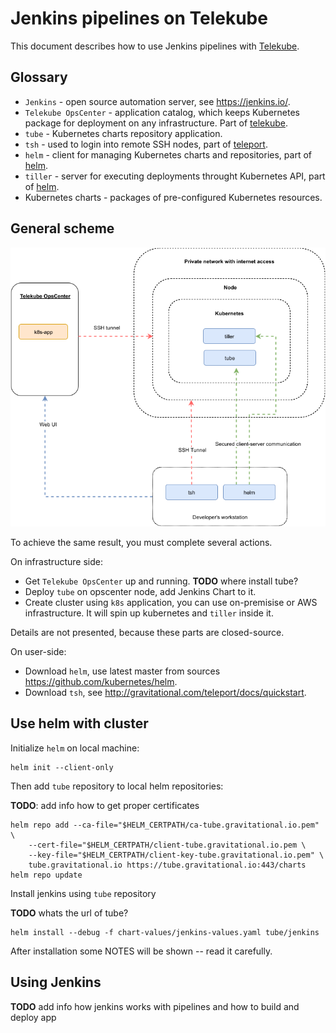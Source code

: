 # Jenkins pipelines on Telekube

This document describes how to use Jenkins pipelines with [Telekube](http://gravitational.com/docs/overview/).

## Glossary

* `Jenkins` - open source automation server, see https://jenkins.io/.
* `Telekube OpsCenter` - application catalog, which keeps Kubernetes package for deployment on any infrastructure. Part of [telekube](http://gravitational.com/docs/overview/).
* `tube` - Kubernetes charts repository application.
* `tsh` - used to login into remote SSH nodes, part of [teleport](http://gravitational.com/teleport/).
* `helm` - client for managing Kubernetes charts and repositories, part of [helm](https://github.com/kubernetes/helm).
* `tiller` - server for executing deployments throught Kubernetes API, part of [helm](https://github.com/kubernetes/helm).
* Kubernetes charts - packages of pre-configured Kubernetes resources.

## General scheme

![general](./images/general.png)

To achieve the same result, you must complete several actions.

On infrastructure side:
* Get `Telekube OpsCenter` up and running.
**TODO** where install tube?
* Deploy `tube` on opscenter node, add Jenkins Chart to it.
* Create cluster using `k8s` application, you can use on-premisise or AWS infrastructure. It will spin up kubernetes and `tiller` inside it.

Details are not presented, because these parts are closed-source.

On user-side:
* Download `helm`, use latest master from sources https://github.com/kubernetes/helm.
* Download `tsh`, see http://gravitational.com/teleport/docs/quickstart.

## Use helm with cluster

Initialize `helm` on local machine:

```shell
helm init --client-only
```

Then add `tube` repository to local helm repositories:

**TODO**: add info how to get proper certificates

```shell
helm repo add --ca-file="$HELM_CERTPATH/ca-tube.gravitational.io.pem" \
    --cert-file="$HELM_CERTPATH/client-tube.gravitational.io.pem \
    --key-file="$HELM_CERTPATH/client-key-tube.gravitational.io.pem" \
    tube.gravitational.io https://tube.gravitational.io:443/charts
helm repo update
```

Install jenkins using `tube` repository

**TODO** whats the url of tube?

```shell
helm install --debug -f chart-values/jenkins-values.yaml tube/jenkins
```

After installation some NOTES will be shown -- read it carefully.

## Using Jenkins

**TODO** add info how jenkins works with pipelines and how to build and deploy app
